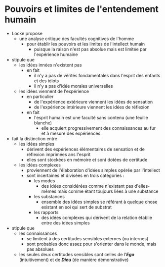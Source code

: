 # Pouvoirs et limites de l'entendement humain

- Locke propose
  - une analyse critique des facultés cognitives de l'homme
    - pour établir les pouvoirs et les limites de l'intellect humain
      - puisque la raison n'est pas absolue mais est limitée par l'expérience humaine
- stipule que
  - les idées innées n'existent pas
    - en fait
      - il n'y a pas de vérités fondamentales dans l'esprit des enfants et des idiots
      - il n'y a pas d'idée morales universelles
  - les idées viennent de l'expérience
    - en particulier
      - de l'expérience extérieure viennent les idées de sensation
      - de l'expérience intérieure viennent les idées de réflexion
    - en fait
      - l'esprit humain est une faculté sans contenu (une feuille blanche)
        - elle acquiert progressivement des connaissances au fur et à mesure des expériences
- fait la distinction entre
  - les idées simples
    - dérivent des expériences élémentaires de sensation et de réflexion imprimées ans l'esprit
    - elles sont stockées en mémoire et sont dotées de certitude
  - les idées complexes
    - proviennent de l'élaboration d'idées simples opérée par l'intellect
    - sont incertaines et divisées en trois catégories :
      - les modes
        - des idées considérées comme n'existant pas d'elles-mêmes mais comme étant toujours liées à une substance
      - les substances
        - ensemble des idées simples se référant à quelque chose existant en soi qui sert de substrat
      - les rapports
        - des idées complexes qui dérivent de la relation établie entre des idées simples
- stipule que
  - les connaissances
    - se limitent à des certitudes sensibles externes (ou internes)
    - sont probables donc assez pour s'orienter dans le monde, mais pas absolues
  - les seules deux certitudes sensibles sont celles de l'***Ego*** (intuitivement) et de ***Dieu*** (de manière démonstrative)
